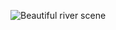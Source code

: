 ![Beautiful river scene](https://secure.img1-fg.wfcdn.com/im/84030534/resize-h800%5Ecompr-r85/3948/39482999/Lake+Moraine+8%2527+x+118%2522+6+Piece+Wall+Mural+Set.jpg)
